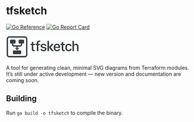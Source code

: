 # tfsketch

[![Go Reference](https://pkg.go.dev/badge/gopkg.pl/keenbytes/tfsketch.svg)](https://pkg.go.dev/gopkg.pl/keenbytes/tfsketch) [![Go Report Card](https://goreportcard.com/badge/gopkg.pl/keenbytes/tfsketch)](https://goreportcard.com/report/gopkg.pl/keenbytes/tfsketch)

![tfsketch](tfsketch.png "tfsketch")

A tool for generating clean, minimal SVG diagrams from Terraform modules.  
It’s still under active development — new version and documentation are coming soon.

## Building
Run `go build -o tfsketch` to compile the binary.
